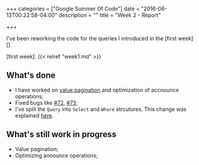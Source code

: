 +++
categories = ["Google Summer Of Code"]
date = "2016-06-13T00:22:58-04:00"
description = ""
title = "Week 2 - Report"

+++

I've been reworking the code for the queries I introduced in the [first week][].

[first week]: {{< relref "week1.md" >}}

## What's done

- I have worked on [value pagination][] and optimization of accnounce operations;
- Fixed bugs like [#72][], [#73][];
- I've split the `Query` into `Select` and `Where` strcutures. This change was
  explained
  [here](https://github.com/savoirfairelinux/opendht/issues/43#issuecomment-222795776).

## What's still work in progress

- Value pagination;
- Optimizing announce operations;

[value pagination]: https://github.com/savoirfairelinux/opendht/issues/71
[#72]: https://github.com/savoirfairelinux/opendht/issues/72
[#73]: https://github.com/savoirfairelinux/opendht/pull/73

